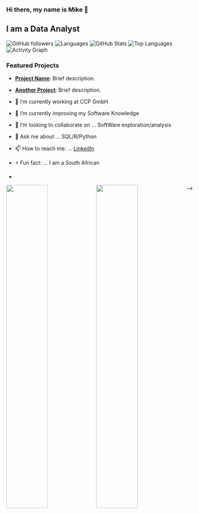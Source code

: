 
### Hi there, my name is Mike 👋
## I am a Data Analyst
![GitHub followers](https://img.shields.io/github/followers/BarendBester?label=Followers&style=social)
![Languages](https://img.shields.io/github/languages/count/BarendBester/your-repo)
![GitHub Stats](https://github-readme-stats.vercel.app/api?username=BarendBester&show_icons=true&theme=radical)
![Top Languages](https://github-readme-stats.vercel.app/api/top-langs/?username=BarendBester&layout=compact&theme=radical)
![Activity Graph](https://github-readme-activity-graph.vercel.app/graph?username=BarendBester&theme=react-dark)
### Featured Projects
- [**Project Name**](https://github.com/BarendBester/Covid19-Data-Analysis): Brief description.
- [**Another Project**](https://github.com/BarendBester/another-repo): Brief description.





- 🔭 I’m currently working at CCP GmbH
- 🌱 I’m currently improving my Software Knowledge 
- 👯 I’m looking to collaborate on ... SoftWare exploration/analysis
- 💬 Ask me about ... SQL/R/Python
- 📫 How to reach me: ... [Linkedln](https://www.linkedin.com/in/mike-bester-0884a8187/)
- ⚡ Fun fact: ... I am a South African
- 
<img align="left" width="47%" src="https://github-readme-stats.vercel.app/api?username=BarendBester&show_icons=true&theme=radical" />
<img align="left" width="47%" src="https://github-readme-stats.vercel.app/api/top-langs/?username=BarendBester&langs_count=8" />




-->

